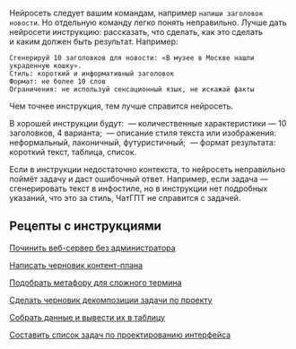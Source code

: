Нейросеть следует вашим командам, например `напиши заголовок новости`. Но отдельную команду легко понять неправильно. Лучше дать нейросети инструкцию: рассказать, что сделать, как это сделать и каким должен быть результат. Например:

 ```
 Сгенерируй 10 заголовков для новости: «В музее в Москве нашли украденную кошку».
 Стиль: короткий и информативный заголовок
 Формат: не более 10 слов
 Ограничения: не используй сенсационный язык, не искажай факты
 ```

 Чем точнее инструкция, тем лучше справится нейросеть. 

 В хорошей инструкции будут:
 — количественные характеристики — 10 заголовков, 4 варианта;
 — описание стиля текста или изображения: неформальный, лаконичный, футуристичный;
 — формат результата: короткий текст, таблица, список.

 Если в инструкции недостаточно контекста, то нейросеть неправильно поймёт задачу и даст ошибочный ответ. Например, если задача — сгенерировать текст в инфостиле, но в инструкции нет подробных указаний, что это за стиль, ЧатГПТ не справится с задачей.

## Рецепты с инструкциями
[Починить веб-сервер без администратора](https://github.com/Open-Prompting/Knowledge-Base/tree/main/content/recipes/debug-server)

[Написать черновик контент-плана](https://github.com/Open-Prompting/Knowledge-Base/tree/main/content/recipes/draft-plan)

[Подобрать метафору для сложного термина](https://github.com/Open-Prompting/Knowledge-Base/tree/main/content/recipes/metaphor)

[Сделать черновик декомпозиции задачи по проекту](https://github.com/Open-Prompting/Knowledge-Base/tree/main/content/recipes/project-decomposition)

[Собрать данные и вывести их в таблицу](https://github.com/Open-Prompting/Knowledge-Base/tree/main/content/recipes/spreadsheet)

[Составить список задач по проектированию интерфейса](https://github.com/Open-Prompting/Knowledge-Base/tree/main/content/recipes/task-list])
